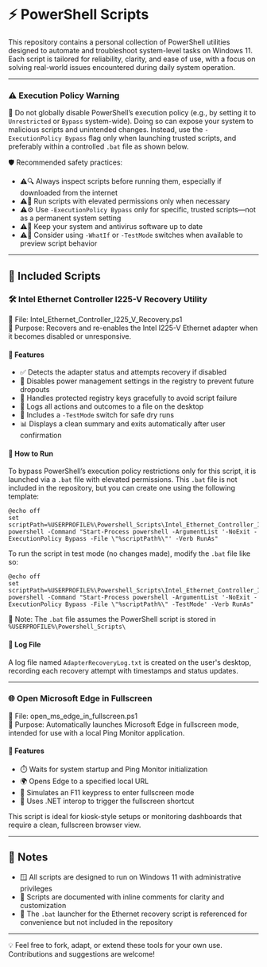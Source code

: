 # ⚡ PowerShell Scripts

This repository contains a personal collection of PowerShell utilities designed to automate and troubleshoot system-level tasks on Windows 11. Each script is tailored for reliability, clarity, and ease of use, with a focus on solving real-world issues encountered during daily system operation.

---
### ⚠️ Execution Policy Warning

🚫 Do not globally disable PowerShell’s execution policy (e.g., by setting it to `Unrestricted` or `Bypass` system-wide). Doing so can expose your system to malicious scripts and unintended changes. Instead, use the `-ExecutionPolicy Bypass` flag only when launching trusted scripts, and preferably within a controlled `.bat` file as shown below.

🛡️ Recommended safety practices:

- ⚠️🔍 Always inspect scripts before running them, especially if downloaded from the internet  
- ⚠️🔐 Run scripts with elevated permissions only when necessary  
- ⚠️⚙️ Use `-ExecutionPolicy Bypass` only for specific, trusted scripts—not as a permanent system setting  
- ⚠️🧼 Keep your system and antivirus software up to date  
- ⚠️🧪 Consider using `-WhatIf` or `-TestMode` switches when available to preview script behavior  
---

## 📌 Included Scripts

### 🛠️ Intel Ethernet Controller I225-V Recovery Utility

📄 File: Intel_Ethernet_Controller_I225_V_Recovery.ps1  
🎯 Purpose: Recovers and re-enables the Intel I225-V Ethernet adapter when it becomes disabled or unresponsive.

#### 🔧 Features

- ✅ Detects the adapter status and attempts recovery if disabled  
- 🧰 Disables power management settings in the registry to prevent future dropouts  
- 🛑 Handles protected registry keys gracefully to avoid script failure  
- 📝 Logs all actions and outcomes to a file on the desktop  
- 🧪 Includes a `-TestMode` switch for safe dry runs  
- 📊 Displays a clean summary and exits automatically after user confirmation  

#### 🚀 How to Run

To bypass PowerShell’s execution policy restrictions only for this script, it is launched via a `.bat` file with elevated permissions. This `.bat` file is not included in the repository, but you can create one using the following template:
```batch
@echo off  
set scriptPath=%USERPROFILE%\Powershell_Scripts\Intel_Ethernet_Controller_I225_V_Recovery.ps1  
powershell -Command "Start-Process powershell -ArgumentList '-NoExit -ExecutionPolicy Bypass -File \"%scriptPath%\"' -Verb RunAs"
```
To run the script in test mode (no changes made), modify the `.bat` file like so:
```batch
@echo off  
set scriptPath=%USERPROFILE%\Powershell_Scripts\Intel_Ethernet_Controller_I225_V_Recovery.ps1  
powershell -Command "Start-Process powershell -ArgumentList '-NoExit -ExecutionPolicy Bypass -File \"%scriptPath%\" -TestMode' -Verb RunAs"
```
📌 Note: The `.bat` file assumes the PowerShell script is stored in `%USERPROFILE%\Powershell_Scripts\`

#### 📁 Log File

A log file named `AdapterRecoveryLog.txt` is created on the user's desktop, recording each recovery attempt with timestamps and status updates.

---

### 🌐 Open Microsoft Edge in Fullscreen

📄 File: open_ms_edge_in_fullscreen.ps1  
🎯 Purpose: Automatically launches Microsoft Edge in fullscreen mode, intended for use with a local Ping Monitor application.

#### 🔧 Features

- ⏱️ Waits for system startup and Ping Monitor initialization  
- 🌍 Opens Edge to a specified local URL  
- 🎹 Simulates an F11 keypress to enter fullscreen mode  
- 🧩 Uses .NET interop to trigger the fullscreen shortcut  

This script is ideal for kiosk-style setups or monitoring dashboards that require a clean, fullscreen browser view.

---

## 🧰 Notes

- 🪟 All scripts are designed to run on Windows 11 with administrative privileges  
- 🧾 Scripts are documented with inline comments for clarity and customization  
- 🧭 The `.bat` launcher for the Ethernet recovery script is referenced for convenience but not included in the repository  

---

💡 Feel free to fork, adapt, or extend these tools for your own use. Contributions and suggestions are welcome!